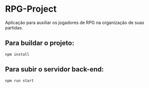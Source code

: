 # RPG-Project
Aplicação para auxiliar os jogadores de RPG na organização de suas partidas.

## Para buildar o projeto:
    npm install
    
## Para subir o servidor back-end:
    npm run start
